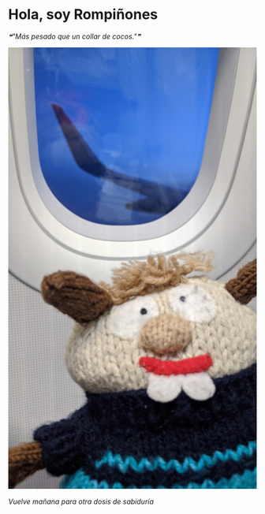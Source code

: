 # Hola, soy Rompiñones

<!--STARTS_HERE_QUOTE_README-->
<i>❝"Más pesado que un collar de cocos."❞</i>
<!--ENDS_HERE_QUOTE_README-->

<!--START_SECTION:update_image-->
![alt text](https://raw.githubusercontent.com/focaalvarez/rompinones/main/.github/images/IMG_20220501_215040.jpg?raw=true)
<!--END_SECTION:update_image-->

*Vuelve mañana para otra dosis de sabiduría*
